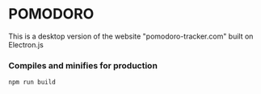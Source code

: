 # POMODORO
This is a desktop version of the website "pomodoro-tracker.com" built on Electron.js

### Compiles and minifies for production
```
npm run build
```